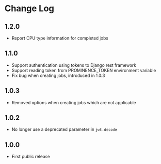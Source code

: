 # Change Log

## 1.2.0
* Report CPU type information for completed jobs

## 1.1.0
* Support authentication using tokens to Django rest framework
* Support reading token from PROMINENCE_TOKEN environment variable
* Fix bug when creating jobs, introduced in 1.0.3

## 1.0.3
* Removed options when creating jobs which are not applicable

## 1.0.2
* No longer use a deprecated parameter in `jwt.decode`

## 1.0.0
* First public release
